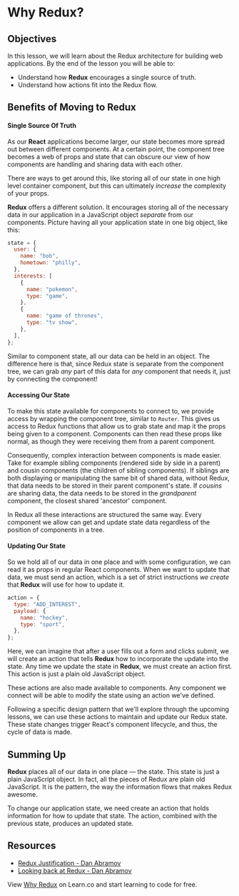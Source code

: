 # Why Redux?

## Objectives

In this lesson, we will learn about the Redux architecture for building web
applications. By the end of the lesson you will be able to:

- Understand how **Redux** encourages a single source of truth.
- Understand how actions fit into the Redux flow.

## Benefits of Moving to Redux

#### Single Source Of Truth

As our **React** applications become larger, our state becomes more spread out
between different components. At a certain point, the component tree becomes a
web of props and state that can obscure our view of how components are handling
and sharing data with each other.

There are ways to get around this, like storing all of our state in one high
level container component, but this can ultimately _increase_ the complexity of
your props.

**Redux** offers a different solution. It encourages storing all of the
necessary data in our application in a JavaScript object _separate_ from our
components. Picture having all your application state in one big object, like
this:

```javascript
state = {
  user: {
    name: "bob",
    hometown: "philly",
  },
  interests: [
    {
      name: "pokemon",
      type: "game",
    },
    {
      name: "game of thrones",
      type: "tv show",
    },
  ],
};
```

Similar to component state, all our data can be held in an object. The
difference here is that, since Redux state is separate from the component tree,
we can grab _any_ part of this data for _any_ component that needs it, just by
connecting the component!

#### Accessing Our State

To make this state available for components to connect to, we provide access by
wrapping the component tree, similar to `Router`. This gives us access to Redux
functions that allow us to grab state and map it the props being given to a
component. Components can then read these props like normal, as though they were
receiving them from a parent component.

Consequently, complex interaction between components is made easier. Take for
example sibling components (rendered side by side in a parent) and cousin
components (the children of sibling components). If siblings are both displaying
or manipulating the same bit of shared data, without Redux, that data needs to
be stored in their parent component's state. If _cousins_ are sharing data, the
data needs to be stored in the _grandparent_ component, the closest shared
'ancestor' component.

In Redux all these interactions are structured the same way. Every component we
allow can get and update state data regardless of the position of components in
a tree.

#### Updating Our State

So we hold all of our data in one place and with some configuration, we can read
it as props in regular React components. When we want to update that data, we
must send an action, which is a set of strict instructions _we create_ that
**Redux** will use for how to update it.

```javascript
action = {
  type: "ADD_INTEREST",
  payload: {
    name: "hockey",
    type: "sport",
  },
};
```

Here, we can imagine that after a user fills out a form and clicks submit, we
will create an action that tells **Redux** how to incorporate the update into
the state. Any time we update the state in **Redux**, we must create an action
first. This action is just a plain old JavaScript object.

These actions are also made available to components. Any component we connect
will be able to modify the state using an action we've defined.

Following a specific design pattern that we'll explore through the upcoming
lessons, we can use these actions to maintain and update our Redux state. These
state changes trigger React's component lifecycle, and thus, the cycle of data
is made.

## Summing Up

**Redux** places all of our data in one place &mdash; the state. This state is just a
plain JavaScript object. In fact, all the pieces of Redux are plain old
JavaScript. It is the pattern, the way the information flows that makes Redux
awesome.

To change our application state, we need create an action that holds information
for how to update that state. The action, combined with the previous state,
produces an updated state.

## Resources

- [Redux Justification - Dan Abramov](https://www.youtube.com/watch?v=xsSnOQynTHs)
- [Looking back at Redux - Dan Abramov](https://www.youtube.com/watch?v=uvAXVMwHJXU)

<p class='util--hide'>View <a href='https://learn.co/lessons/why-redux'>Why Redux</a> on Learn.co and start learning to code for free.</p>
